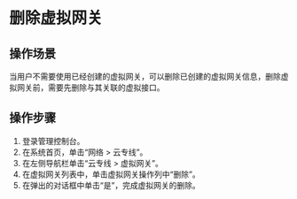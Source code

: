 # 删除虚拟网关<a name="dc_04_0302"></a>

## 操作场景<a name="section67011077"></a>

当用户不需要使用已经创建的虚拟网关，可以删除已创建的虚拟网关信息，删除虚拟网关前，需要先删除与其关联的虚拟接口。

## 操作步骤<a name="section66228782"></a>

1.  登录管理控制台。
2.  在系统首页，单击“网络 \> 云专线”。
3.  在左侧导航栏单击“云专线 \> 虚拟网关”。
4.  在虚拟网关列表中，单击虚拟网关操作列中“删除”。
5.  在弹出的对话框中单击“是”，完成虚拟网关的删除。

